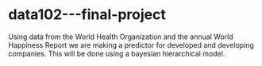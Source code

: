 # data102---final-project

Using data from the World Health Organization and the annual World Happiness Report we are making a predictor for developed and developing companies. This will be done using a bayesian hierarchical model.
